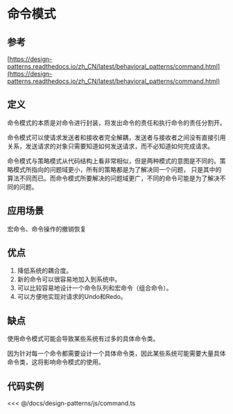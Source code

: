# 命令模式

## 参考

[https://design-patterns.readthedocs.io/zh_CN/latest/behavioral_patterns/command.html](https://design-patterns.readthedocs.io/zh_CN/latest/behavioral_patterns/command.html)

## 定义

命令模式的本质是对命令进行封装，将发出命令的责任和执行命令的责任分割开。

命令模式可以使请求发送者和接收者完全解耦，发送者与接收者之间没有直接引用关系，发送请求的对象只需要知道如何发送请求，而不必知道如何完成请求。

命令模式与策略模式从代码结构上看非常相似，但是两种模式的意图是不同的。策略模式所指向的问题域更小，所有的策略都是为了解决同一个问题，
只是其中的算法不同而已。而命令模式所要解决的问题域更广，不同的命令可能是为了解决不同的问题。

## 应用场景

宏命令、命令操作的撤销恢复

## 优点

1. 降低系统的耦合度。
2. 新的命令可以很容易地加入到系统中。
3. 可以比较容易地设计一个命令队列和宏命令（组合命令）。
4. 可以方便地实现对请求的Undo和Redo。

## 缺点

使用命令模式可能会导致某些系统有过多的具体命令类。

因为针对每一个命令都需要设计一个具体命令类，因此某些系统可能需要大量具体命令类，这将影响命令模式的使用。

## 代码实例

<design-patterns-command />

<<< @/docs/design-patterns/js/command.ts